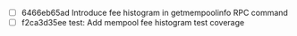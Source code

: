 - [ ] 6466eb65ad Introduce fee histogram in getmempoolinfo RPC command
- [ ] f2ca3d35ee test: Add mempool fee histogram test coverage